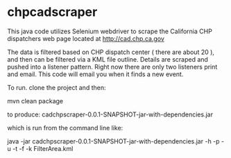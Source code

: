 chpcadscraper
=============

This java code utilizes Selenium webdriver to scrape the California CHP dispatchers web page located at http://cad.chp.ca.gov  

The data is filtered based on CHP dispatch center ( there are about 20 ), and then can be filtered via a KML file outline. Details are scraped and pushed into a listener pattern.  Right now there are only two listeners print and email.  This code will email you when it finds a new event.

To run.  clone the project and then:

mvn clean package

to produce:  cadchpscraper-0.0.1-SNAPSHOT-jar-with-dependencies.jar

which is run from the command line like:

java -jar cadchpscraper-0.0.1-SNAPSHOT-jar-with-dependencies.jar -h <smtphost> -p <smtppass> -u <smtpuser> -t <toemail> -f <fromemail> -k FilterArea.kml


